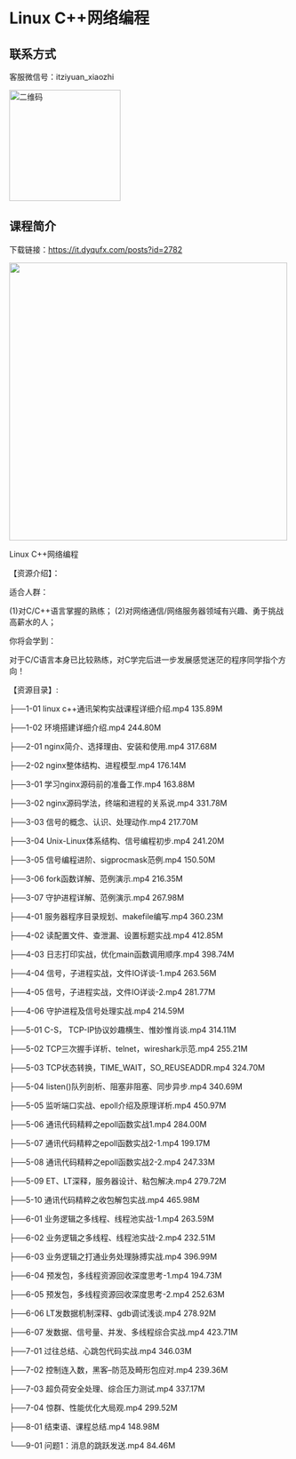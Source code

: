 # Linux C++网络编程

## 联系方式

客服微信号：itziyuan_xiaozhi

<img src="https://ziyuanyun.oss-cn-guangzhou.aliyuncs.com/common/20240614073449/666b82192834a.jpg" width="200" height="200" alt="二维码">

## 课程简介

下载链接：https://it.dyqufx.com/posts?id=2782

<img src="https://ziyuanyun.oss-cn-guangzhou.aliyuncs.com/yun/20240515184313/664491c1bf1e0.jpg" width="500" alt="">

  

 Linux C++网络编程



 【资源介绍】：

 适合人群：

 (1)对C/C++语言掌握的熟练； (2)对网络通信/网络服务器领域有兴趣、勇于挑战高薪水的人；

 你将会学到：

 对于C/C语言本身已比较熟练，对C学完后进一步发展感觉迷茫的程序同学指个方向！

 【资源目录】:

 ├──1-01 linux c++通讯架构实战课程详细介绍.mp4 135.89M

 ├──1-02 环境搭建详细介绍.mp4 244.80M

 ├──2-01 nginx简介、选择理由、安装和使用.mp4 317.68M

 ├──2-02 nginx整体结构、进程模型.mp4 176.14M

 ├──3-01 学习nginx源码前的准备工作.mp4 163.88M

 ├──3-02 nginx源码学法，终端和进程的关系说.mp4 331.78M

 ├──3-03 信号的概念、认识、处理动作.mp4 217.70M

 ├──3-04 Unix-Linux体系结构、信号编程初步.mp4 241.20M

 ├──3-05 信号编程进阶、sigprocmask范例.mp4 150.50M

 ├──3-06 fork函数详解、范例演示.mp4 216.35M

 ├──3-07 守护进程详解、范例演示.mp4 267.98M

 ├──4-01 服务器程序目录规划、makefile编写.mp4 360.23M

 ├──4-02 读配置文件、查泄漏、设置标题实战.mp4 412.85M

 ├──4-03 日志打印实战，优化main函数调用顺序.mp4 398.74M

 ├──4-04 信号，子进程实战，文件IO详谈-1.mp4 263.56M

 ├──4-05 信号，子进程实战，文件IO详谈-2.mp4 281.77M

 ├──4-06 守护进程及信号处理实战.mp4 214.59M

 ├──5-01 C-S， TCP-IP协议妙趣横生、惟妙惟肖谈.mp4 314.11M

 ├──5-02 TCP三次握手详析、telnet，wireshark示范.mp4 255.21M

 ├──5-03 TCP状态转换，TIME_WAIT，SO_REUSEADDR.mp4 324.70M

 ├──5-04 listen()队列剖析、阻塞非阻塞、同步异步.mp4 340.69M

 ├──5-05 监听端口实战、epoll介绍及原理详析.mp4 450.97M

 ├──5-06 通讯代码精粹之epoll函数实战1.mp4 284.00M

 ├──5-07 通讯代码精粹之epoll函数实战2-1.mp4 199.17M

 ├──5-08 通讯代码精粹之epoll函数实战2-2.mp4 247.33M

 ├──5-09 ET、LT深释，服务器设计、粘包解决.mp4 279.72M

 ├──5-10 通讯代码精粹之收包解包实战.mp4 465.98M

 ├──6-01 业务逻辑之多线程、线程池实战-1.mp4 263.59M

 ├──6-02 业务逻辑之多线程、线程池实战-2.mp4 232.51M

 ├──6-03 业务逻辑之打通业务处理脉搏实战.mp4 396.99M

 ├──6-04 预发包，多线程资源回收深度思考-1.mp4 194.73M

 ├──6-05 预发包，多线程资源回收深度思考-2.mp4 252.63M

 ├──6-06 LT发数据机制深释、gdb调试浅谈.mp4 278.92M

 ├──6-07 发数据、信号量、并发、多线程综合实战.mp4 423.71M

 ├──7-01 过往总结、心跳包代码实战.mp4 346.03M

 ├──7-02 控制连入数，黑客–防范及畸形包应对.mp4 239.36M

 ├──7-03 超负荷安全处理、综合压力测试.mp4 337.17M

 ├──7-04 惊群、性能优化大局观.mp4 299.52M

 ├──8-01 结束语、课程总结.mp4 148.98M

 └──9-01 问题1：消息的跳跃发送.mp4 84.46M

 &nbsp;

  